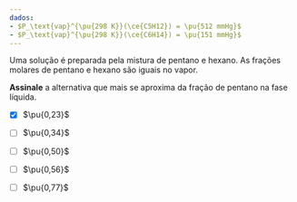 ```yaml
---
dados:
- $P_\text{vap}^{\pu{298 K}}(\ce{C5H12}) = \pu{512 mmHg}$
- $P_\text{vap}^{\pu{298 K}}(\ce{C6H14}) = \pu{151 mmHg}$
---
```


Uma solução é preparada pela mistura de pentano e hexano. As frações molares de pentano e hexano são iguais no vapor.

**Assinale** a alternativa que mais se aproxima da fração de pentano na fase líquida.

- [x] $\pu{0,23}$
- [ ] $\pu{0,34}$
- [ ] $\pu{0,50}$
- [ ] $\pu{0,56}$
- [ ] $\pu{0,77}$

